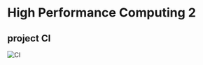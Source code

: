 # High Performance Computing 2

## project CI
![CI](https://github.com/pgehring/hpc2/actions/workflows/main_ci/badge.svg)